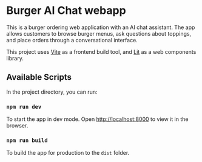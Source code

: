 # Burger AI Chat webapp

This is a burger ordering web application with an AI chat assistant. The app allows customers to browse burger menus, ask questions about toppings, and place orders through a conversational interface.

This project uses [Vite](https://vitejs.dev/) as a frontend build tool, and [Lit](https://lit.dev/) as a web components library.

## Available Scripts

In the project directory, you can run:

### `npm run dev`

To start the app in dev mode.
Open [http://localhost:8000](http://localhost:8000) to view it in the browser.

### `npm run build`

To build the app for production to the `dist` folder.
